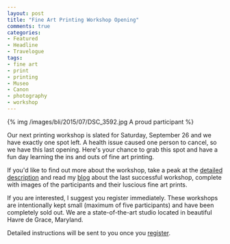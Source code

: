 ```yaml
---
layout: post
title: "Fine Art Printing Workshop Opening"
comments: true
categories:
- Featured
- Headline
- Travelogue
tags:
- fine art
- print
- printing
- Museo
- Canon
- photography
- workshop
---
```




{% img /images/bli/2015/07/DSC_3592.jpg A proud participant %}

Our next printing workshop is slated for Saturday, September 26 and we have exactly one spot left. A health issue caused one person to cancel, so we have this last opening. Here's your chance to grab this spot and have a fun day learning the ins and outs of fine art printing.

<!--more-->

If you'd like to find out more about the workshop, take a peak at the [detailed description](http://www.lesterpickerphoto.com/workshops/upcoming-workshops.html) and read my [blog](http://www.lesterpickerphoto.com/2015/07/13/print-workshop/) about the last successful workshop, complete with images of the participants and their luscious fine art prints.

If you are interested, I suggest you register immediately. These workshops are intentionally kept small (maximum of five participants) and have been completely sold out. We are a state-of-the-art studio located in beautiful Havre de Grace, Maryland. 

Detailed instructions will be sent to you once you [register](http://shop.lesterpickerphoto.com/page/803). 
